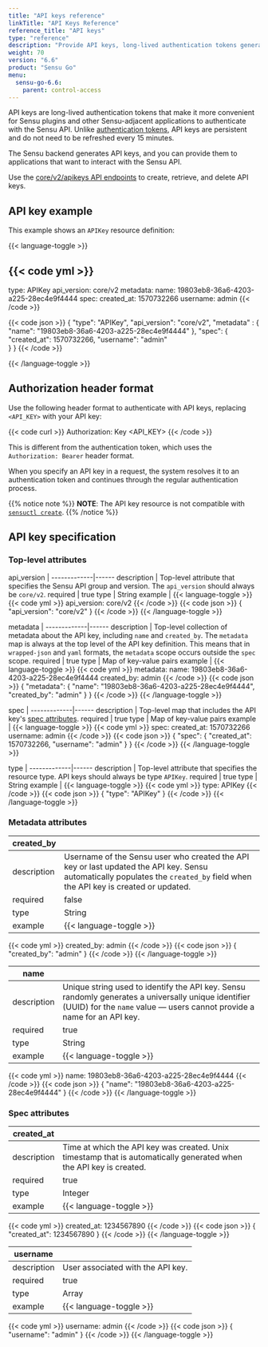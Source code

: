 ```yaml
---
title: "API keys reference"
linkTitle: "API Keys Reference"
reference_title: "API keys"
type: "reference"
description: "Provide API keys, long-lived authentication tokens generated by the Sensu backend, to applications that want to interact with the Sensu API."
weight: 70
version: "6.6"
product: "Sensu Go"
menu: 
  sensu-go-6.6:
    parent: control-access
---
```


API keys are long-lived authentication tokens that make it more convenient for Sensu plugins and other Sensu-adjacent applications to authenticate with the Sensu API.
Unlike [authentication tokens][2], API keys are persistent and do not need to be refreshed every 15 minutes.

The Sensu backend generates API keys, and you can provide them to applications that want to interact with the Sensu API.

Use the [core/v2/apikeys API endpoints][1] to create, retrieve, and delete API keys.

## API key example

This example shows an `APIKey` resource definition:

{{< language-toggle >}}

{{< code yml >}}
---
type: APIKey
api_version: core/v2
metadata:
  name: 19803eb8-36a6-4203-a225-28ec4e9f4444
spec:
  created_at: 1570732266
  username: admin
{{< /code >}}

{{< code json >}}
{
  "type": "APIKey",
  "api_version": "core/v2",
  "metadata" : {
    "name": "19803eb8-36a6-4203-a225-28ec4e9f4444"
  },
  "spec": {
    "created_at": 1570732266,
    "username": "admin"    
  }
}
{{< /code >}}

{{< /language-toggle >}}

## Authorization header format

Use the following header format to authenticate with API keys, replacing `<API_KEY>` with your API key:

{{< code curl >}}
Authorization: Key <API_KEY>
{{< /code >}}

This is different from the authentication token, which uses the `Authorization: Bearer` header format.

When you specify an API key in a request, the system resolves it to an authentication token and continues through the regular authentication process.

{{% notice note %}}
**NOTE**: The API key resource is not compatible with [`sensuctl create`](../../../sensuctl/create-manage-resources/#create-resources).
{{% /notice %}}

## API key specification

### Top-level attributes

api_version  | 
-------------|------
description  | Top-level attribute that specifies the Sensu API group and version. The `api_version` should always be `core/v2`.
required     | true
type         | String
example      | {{< language-toggle >}}
{{< code yml >}}
api_version: core/v2
{{< /code >}}
{{< code json >}}
{
  "api_version": "core/v2"
}
{{< /code >}}
{{< /language-toggle >}}

metadata     | 
-------------|------
description  | Top-level collection of metadata about the API key, including `name` and `created_by`. The `metadata` map is always at the top level of the API key definition. This means that in `wrapped-json` and `yaml` formats, the `metadata` scope occurs outside the `spec` scope.
required     | true
type         | Map of key-value pairs
example      | {{< language-toggle >}}
{{< code yml >}}
metadata:
  name: 19803eb8-36a6-4203-a225-28ec4e9f4444
  created_by: admin
{{< /code >}}
{{< code json >}}
{
  "metadata": {
    "name": "19803eb8-36a6-4203-a225-28ec4e9f4444",
    "created_by": "admin"
  }
}
{{< /code >}}
{{< /language-toggle >}}

spec         | 
-------------|------
description  | Top-level map that includes the API key's [spec attributes][4].
required     | true
type         | Map of key-value pairs
example      | {{< language-toggle >}}
{{< code yml >}}
spec:
  created_at: 1570732266
  username: admin
{{< /code >}}
{{< code json >}}
{
  "spec": {
    "created_at": 1570732266,
    "username": "admin"
  }
}
{{< /code >}}
{{< /language-toggle >}}

type         | 
-------------|------
description  | Top-level attribute that specifies the resource type. API keys should always be type `APIKey`.
required     | true
type         | String
example      | {{< language-toggle >}}
{{< code yml >}}
type: APIKey
{{< /code >}}
{{< code json >}}
{
  "type": "APIKey"
}
{{< /code >}}
{{< /language-toggle >}}

### Metadata attributes

| created_by |      |
-------------|------
description  | Username of the Sensu user who created the API key or last updated the API key. Sensu automatically populates the `created_by` field when the API key is created or updated.
required     | false
type         | String
example      | {{< language-toggle >}}
{{< code yml >}}
created_by: admin
{{< /code >}}
{{< code json >}}
{
  "created_by": "admin"
}
{{< /code >}}
{{< /language-toggle >}}

| name       |      |
-------------|------
description  | Unique string used to identify the API key. Sensu randomly generates a universally unique identifier (UUID) for the `name` value &mdash; users cannot provide a name for an API key.
required     | true
type         | String
example      | {{< language-toggle >}}
{{< code yml >}}
name: 19803eb8-36a6-4203-a225-28ec4e9f4444
{{< /code >}}
{{< code json >}}
{
  "name": "19803eb8-36a6-4203-a225-28ec4e9f4444"
}
{{< /code >}}
{{< /language-toggle >}}

### Spec attributes

| created_at |      |
-------------|------
description  | Time at which the API key was created. Unix timestamp that is automatically generated when the API key is created.
required     | true
type         | Integer
example      | {{< language-toggle >}}
{{< code yml >}}
created_at: 1234567890
{{< /code >}}
{{< code json >}}
{
  "created_at": 1234567890
}
{{< /code >}}
{{< /language-toggle >}}

| username   |     |
-------------|------
description  | User associated with the API key.
required     | true
type         | Array
example      | {{< language-toggle >}}
{{< code yml >}}
username: admin
{{< /code >}}
{{< code json >}}
{
  "username": "admin"
}
{{< /code >}}
{{< /language-toggle >}}


[1]: ../../../api/core/apikeys/
[2]: ../../../api/other/auth/
[4]: #spec-attributes

